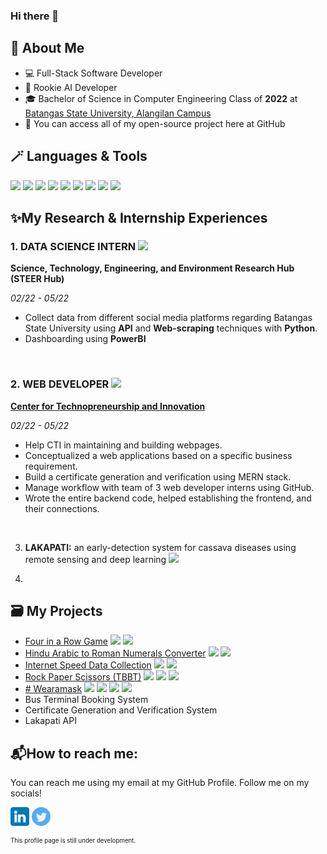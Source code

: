 ### Hi there 👋

## :book: About Me
- 💻 Full-Stack Software Developer
- 🧠 Rookie AI Developer
- 🎓 Bachelor of Science in Computer Engineering Class of **2022** at [Batangas State University, Alangilan Campus](batstate-u.edu.ph)
- 📂 You can access all of my open-source project here at GitHub

## 🪄 Languages & Tools
<img src="https://img.shields.io/badge/Python-FFD43B?style=for-the-badge&logo=python&logoColor=blue" height="25em"> <img src="https://img.shields.io/badge/Pandas-2C2D72?style=for-the-badge&logo=pandas&logoColor=white" height="25em"> <img src="https://img.shields.io/badge/TensorFlow-FF6F00?style=for-the-badge&logo=tensorflow&logoColor=white" height="25em"> <img src="https://img.shields.io/badge/JavaScript-323330?style=for-the-badge&logo=javascript&logoColor=F7DF1E" height="25em"> <img src="https://img.shields.io/badge/MongoDB-4EA94B?style=for-the-badge&logo=mongodb&logoColor=white" height="25em"> <img src="https://img.shields.io/badge/Express.js-000000?style=for-the-badge&logo=express&logoColor=white" height="25em"> <img src="https://img.shields.io/badge/React-20232A?style=for-the-badge&logo=react&logoColor=61DAFB" height="25em"> <img src="https://img.shields.io/badge/Node.js-339933?style=for-the-badge&logo=nodedotjs&logoColor=white" height="25em"> <img src="https://img.shields.io/badge/GitHub-100000?style=for-the-badge&logo=github&logoColor=white" height="25em">

## ✨My Research & Internship Experiences
### 1. **DATA SCIENCE INTERN** <img src="https://img.shields.io/badge/OJT-purple" height="10em"/>
**Science, Technology, Engineering, and Environment Research Hub (STEER Hub)**

*02/22 - 05/22*
- Collect data from different social media platforms regarding Batangas State University using **API** and **Web-scraping** techniques with **Python**.
- Dashboarding using **PowerBI**

<br>

### 2. **WEB DEVELOPER** <img src="https://img.shields.io/badge/OJT-purple" height="10em"/>
**[Center for Technopreneurship and Innovation](http://cti.batstate-u.edu.ph)**

*02/22 - 05/22*
- Help CTI in maintaining and building webpages. 
- Conceptualized a web applications based on a specific business requirement.
- Build a certificate generation and verification using MERN stack.
- Manage workflow with team of 3 web developer interns using GitHub.
- Wrote the entire backend code, helped establishing the frontend, and their connections.


<br>

3. **LAKAPATI:** an early-detection system for cassava diseases using remote sensing and deep learning <img src="https://img.shields.io/badge/Research-black" height="10em"/>

4. 

## 🗃️ My Projects
* [Four in a Row Game](https://github.com/silvaej/4iar) <img src="https://img.shields.io/badge/Python-green" height="10em"/> <img src="https://img.shields.io/badge/OOP-blue" height="10em"/>
* [Hindu Arabic to Roman Numerals Converter](https://github.com/silvaej/atrnc) <img src="https://img.shields.io/badge/Python-green" height="10em"/> <img src="https://img.shields.io/badge/GUI-red" height="10em"/>
* [Internet Speed Data Collection](https://github.com/silvaej/icf) <img src="https://img.shields.io/badge/Python-green" height="10em"/> <img src="https://img.shields.io/badge/CLI-grey" height="10em"/>
* [Rock Paper Scissors (TBBT)](https://github.com/silvaej/rpsext) <img src="https://img.shields.io/badge/Python-green" height="10em"/> <img src="https://img.shields.io/badge/OOP-blue" height="10em"/> <img src="https://img.shields.io/badge/Algorithms-orange" height="10em"/>
* [# Wearamask](https://github.com/silvaej/wam) <img src="https://img.shields.io/badge/Python-green" height="10em"/> <img src="https://img.shields.io/badge/GUI-red" height="10em"/> <img src="https://img.shields.io/badge/Deep Learning-yellow" height="10em"/> <img src="https://img.shields.io/badge/Research-black" height="10em"/>
* Bus Terminal Booking System
* Certificate Generation and Verification System
* Lakapati API

## 📬How to reach me:
You can reach me using my email at my GitHub Profile. Follow me on my socials!

[<img src="linkedin.png" height="30em" align="center" alt="Follow EJ on LinkedIn"/>](https://linkedin.com/in/silvaej) [<img src="twitter.png" height="30em" align="center" alt="Follow EJ on Twitter"/>](https://twitter.com/zlbss)

<sub><sup>This profile page is still under development.</sup></sub>